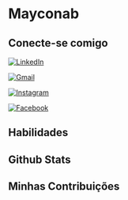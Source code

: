 # Mayconab

## Conecte-se comigo
[![LinkedIn](https://img.shields.io/badge/LinkedIn-0077B5?style=for-the-badge)](https://www.linkedin.com/in/maycon-alves-barbosa-97557520/)

[![Gmail](https://img.shields.io/badge/Gmail-333333?style=for-the-badge&logo=gmail&logoColor=red)](mailto:mayconab@gmail.com)


[![Instagram](https://img.shields.io/badge/-Instagram-%23E4405F?style=for-the-badge&logo=instagram&logoColor=white)](https://www.instagram.com/mayconab/)


[![Facebook](https://img.shields.io/badge/Facebook-1877F2?style=for-the-badge&logo=facebook&logoColor=white)](https://www.facebook.com/mayconab/)

## Habilidades

## Github Stats

## Minhas Contribuições
